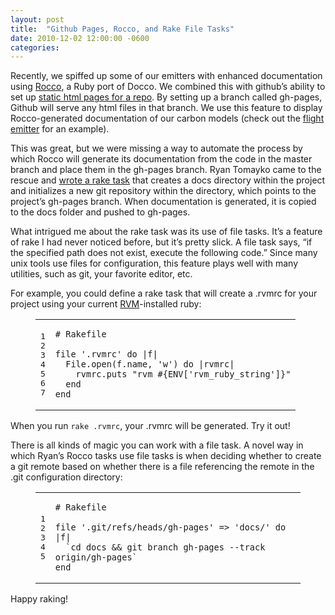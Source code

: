 ```yaml
---
layout: post
title:  "Github Pages, Rocco, and Rake File Tasks"
date: 2010-12-02 12:00:00 -0600
categories: 
---
```


Recently, we spiffed up some of our emitters with enhanced documentation using <a href="http://rubygems.org/gems/rocco">Rocco</a>, a Ruby port of Docco.  We combined this with github&#8217;s ability to set up <a href="http://pages.github.com/">static html pages for a repo</a>.  By setting up a branch called gh-pages, Github will serve any html files in that branch.  We use this feature to display Rocco-generated documentation of our carbon models (check out the <a href="http://brighterplanet.github.com/flight/carbon_model.html">flight emitter</a> for an example).

This was great, but we were missing a way to automate the process by which Rocco will generate its documentation from the code in the master branch and place them in the gh-pages branch.  Ryan Tomayko came to the rescue and <a href="http://github.com/rtomayko/rocco/blob/cffe49a813bbc083c695997c5d2a7da7f3cf99a1/Rakefile">wrote a rake task</a> that creates a docs directory within the project and initializes a new git repository within the directory, which points to the project&#8217;s gh-pages branch.  When documentation is generated, it is copied to the docs folder and pushed to gh-pages.

What intrigued me about the rake task was its use of file tasks.  It&#8217;s a feature of rake I had never noticed before, but it&#8217;s pretty slick.  A file task says, &#8220;if the specified path does not exist, execute the following code.&#8221;  Since many unix tools use files for configuration, this feature plays well with many utilities, such as git, your favorite editor, etc.

For example, you could define a rake task that will create a .rvmrc for your project using your current <a href="http://rvm.beginrescueend.com/">RVM</a>-installed ruby:

<figure class='code'><figcaption><span></span></figcaption><div class="highlight"><table><tr><td class="gutter"><pre class="line-numbers"><span class='line-number'>1</span>
<span class='line-number'>2</span>
<span class='line-number'>3</span>
<span class='line-number'>4</span>
<span class='line-number'>5</span>
<span class='line-number'>6</span>
<span class='line-number'>7</span>
</pre></td><td class='code'><pre><code class='ruby'><span class='line'><span class="c1"># Rakefile</span>
</span><span class='line'>
</span><span class='line'><span class="n">file</span> <span class="s1">&#39;.rvmrc&#39;</span> <span class="k">do</span> <span class="o">|</span><span class="n">f</span><span class="o">|</span>
</span><span class='line'>  <span class="no">File</span><span class="o">.</span><span class="n">open</span><span class="p">(</span><span class="n">f</span><span class="o">.</span><span class="n">name</span><span class="p">,</span> <span class="s1">&#39;w&#39;</span><span class="p">)</span> <span class="k">do</span> <span class="o">|</span><span class="n">rvmrc</span><span class="o">|</span>
</span><span class='line'>    <span class="n">rvmrc</span><span class="o">.</span><span class="n">puts</span> <span class="s2">&quot;rvm </span><span class="si">#{</span><span class="no">ENV</span><span class="o">[</span><span class="s1">&#39;rvm_ruby_string&#39;</span><span class="o">]</span><span class="si">}</span><span class="s2">&quot;</span>
</span><span class='line'>  <span class="k">end</span>
</span><span class='line'><span class="k">end</span>
</span></code></pre></td></tr></table></div></figure>


When you run <code>rake .rvmrc</code>, your .rvmrc will be generated.  Try it out!

There is all kinds of magic you can work with a file task.  A novel way in which Ryan&#8217;s Rocco tasks use file tasks is when deciding whether to create a git remote based on whether there is a file referencing the remote in the .git configuration directory:

<figure class='code'><figcaption><span></span></figcaption><div class="highlight"><table><tr><td class="gutter"><pre class="line-numbers"><span class='line-number'>1</span>
<span class='line-number'>2</span>
<span class='line-number'>3</span>
<span class='line-number'>4</span>
<span class='line-number'>5</span>
</pre></td><td class='code'><pre><code class='ruby'><span class='line'><span class="c1"># Rakefile</span>
</span><span class='line'>
</span><span class='line'><span class="n">file</span> <span class="s1">&#39;.git/refs/heads/gh-pages&#39;</span> <span class="o">=&gt;</span> <span class="s1">&#39;docs/&#39;</span> <span class="k">do</span> <span class="o">|</span><span class="n">f</span><span class="o">|</span>
</span><span class='line'>  <span class="sb">`cd docs &amp;&amp; git branch gh-pages --track origin/gh-pages`</span>
</span><span class='line'><span class="k">end</span>
</span></code></pre></td></tr></table></div></figure>


Happy raking!
